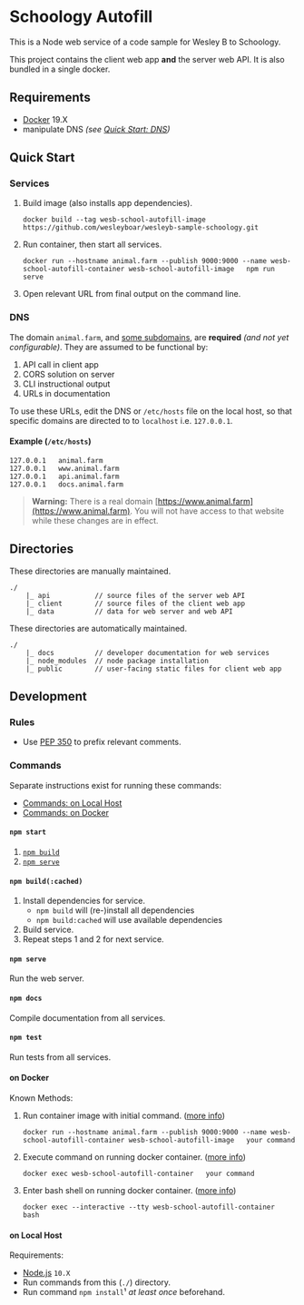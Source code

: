 # Schoology Autofill

This is a Node web service of a code sample for Wesley B to Schoology.

This project contains the client web app **and** the server web API. It is also bundled in a single docker.

## Requirements

- [Docker][docker] 19.X
- manipulate DNS _(see [Quick Start: DNS](#dns))_

## Quick Start

### Services

1. Build image (also installs app dependencies).
    ```
    docker build --tag wesb-school-autofill-image https://github.com/wesleyboar/wesleyb-sample-schoology.git
    ```
1. Run container, then start all services.
    ```
    docker run --hostname animal.farm --publish 9000:9000 --name wesb-school-autofill-container wesb-school-autofill-image   npm run serve
    ```
1. Open relevant URL from final output on the command line.

### DNS

The domain `animal.farm`, and [some subdomains](#example-etchosts), are **required** _(and not yet configurable)_. They are assumed to be functional by:
1. API call in client app
2. CORS solution on server
3. CLI instructional output
4. URLs in documentation

To use these URLs, edit the DNS or `/etc/hosts` file on the local host, so that specific domains are directed to to `localhost` i.e. `127.0.0.1`.

#### Example (`/etc/hosts`)
```
127.0.0.1	animal.farm
127.0.0.1	www.animal.farm
127.0.0.1	api.animal.farm
127.0.0.1	docs.animal.farm
```

> **Warning:**
> There is a real domain [https://www.animal.farm](https://www.animal.farm). You will not have access to that website while these changes are in effect.

## Directories

These directories are manually maintained.

    ./
        |_ api           // source files of the server web API
        |_ client        // source files of the client web app
        |_ data          // data for web server and web API

These directories are automatically maintained.

    ./
        |_ docs          // developer documentation for web services
        |_ node_modules  // node package installation
        |_ public        // user-facing static files for client web app

## Development

### Rules

- Use [PEP 350](https://www.python.org/dev/peps/pep-0350/) to prefix relevant comments.

### Commands

Separate instructions exist for running these commands:
- [Commands: on Local Host](#on-local-host)
- [Commands: on Docker](#on-docker)

#### `npm start`

1. [`npm build`](#npm-build)
1. [`npm serve`](#npm-serve)

#### `npm build(:cached)`

1. Install dependencies for service.
    - `npm build` will (re-)install all dependencies
    - `npm build:cached` will use available dependencies
2. Build service.
3. Repeat steps 1 and 2 for next service.

#### `npm serve`

Run the web server.

#### `npm docs`

Compile documentation from all services.

#### `npm test`

Run tests from all services.

#### on Docker

Known Methods:
1. Run container image with initial command.
    ([more info][docker-command-run])
    ```
    docker run --hostname animal.farm --publish 9000:9000 --name wesb-school-autofill-container wesb-school-autofill-image   your command
    ```
2. Execute command on running docker container.
    ([more info][docker-command-exec])
    ```
    docker exec wesb-school-autofill-container   your command
    ```
3. Enter bash shell on running docker container.
    ([more info][docker-command-exec])
    ```
    docker exec --interactive --tty wesb-school-autofill-container   bash
    ```

#### on Local Host

Requirements:
- [Node.js][nodejs] `10.X`
- Run commands from this (`./`) directory.
- Run command `npm install`¹ _at least once_ beforehand.

[nodejs]: https://nodejs.org/ "Node.js"
[docker]: https://www.docker.com/ "Docker"
[docker-command-cp]: https://docs.docker.com/engine/reference/commandline/cp/ "Docker: cp"
[docker-command-run]: https://docs.docker.com/engine/reference/commandline/run/ "Docker: run"
[docker-command-exec]: https://docs.docker.com/engine/reference/commandline/exec/ "Docker: exec"
